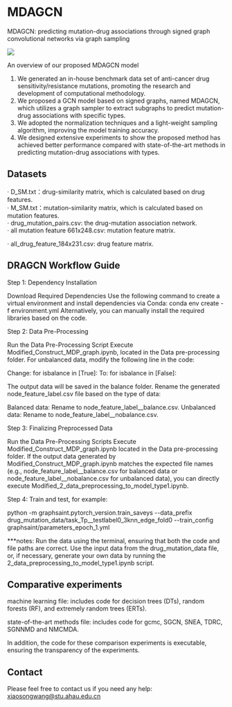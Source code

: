 # MDAGCN

MDAGCN: predicting mutation-drug associations through signed graph convolutional networks via graph sampling



![](/MDAGCN-main/workflow.png)

 An overview of our proposed MDAGCN model

1) We generated an in-house benchmark data set of anti-cancer drug sensitivity/resistance mutations, promoting the research and development of computational methodology.
2) We proposed a GCN model based on signed graphs, named MDAGCN, which utilizes a graph sampler to extract subgraphs to predict mutation-drug associations with specific types.
3) We adopted the normalization techniques and a light-weight sampling algorithm, improving the model training accuracy.
4) We designed extensive experiments to show the proposed method has achieved better performance compared with state-of-the-art methods in predicting mutation-drug associations with types.



## Datasets
· D_SM.txt：drug-similarity matrix, which is calculated based on drug features.  
· M_SM.txt：mutation-similarity matrix, which is calculated based on mutation features.  
· drug_mutation_pairs.csv: the drug-mutation association network.  
· all mutation feature 661x248.csv: mutation feature matrix.

· all_drug_feature_184x231.csv: drug feature matrix.



## DRAGCN Workflow Guide
Step 1: Dependency Installation

Download Required Dependencies
Use the following command to create a virtual environment and install dependencies via Conda:
conda env create -f environment.yml
Alternatively, you can manually install the required libraries based on the code.

Step 2: Data Pre-Processing

Run the Data Pre-Processing Script
Execute Modified_Construct_MDP_graph.ipynb, located in the Data pre-processing folder.
For unbalanced data, modify the following line in the code:

Change: 
for isbalance in [True]: 
To:
for isbalance in [False]:

The output data will be saved in the balance folder. Rename the generated node_feature_label.csv file based on the type of data:

Balanced data: Rename to node_feature_label__balance.csv.
Unbalanced data: Rename to node_feature_label__nobalance.csv.

Step 3: Finalizing Preprocessed Data

Run the Data Pre-Processing Scripts
Execute Modified_Construct_MDP_graph.ipynb located in the Data pre-processing folder.
If the output data generated by Modified_Construct_MDP_graph.ipynb matches the expected file names (e.g., node_feature_label__balance.csv for balanced data or node_feature_label__nobalance.csv for unbalanced data), you can directly execute Modified_2_data_preprocessing_to_model_type1.ipynb.
   
Step 4: Train and test, for example:

python -m graphsaint.pytorch_version.train_saveys --data_prefix drug_mutation_data/task_Tp__testlabel0_3knn_edge_fold0  --train_config graphsaint/parameters_epoch_1.yml

***notes: Run the data using the terminal, ensuring that both the code and file paths are correct. Use the input data from the drug_mutation_data file, or, if necessary, generate your own data by running the 2_data_preprocessing_to_model_type1.ipynb script.


## Comparative experiments
machine learning file: includes code for decision trees (DTs), random forests (RF), and extremely random trees (ERTs).

state-of-the-art methods file: includes code for gcmc, SGCN, SNEA, TDRC, SGNNMD and NMCMDA.

In addition, the code for these comparison experiments is executable, ensuring the transparency of the experiments.


## Contact

Please feel free to contact us if you need any help: xiaosongwang@stu.ahau.edu.cn



